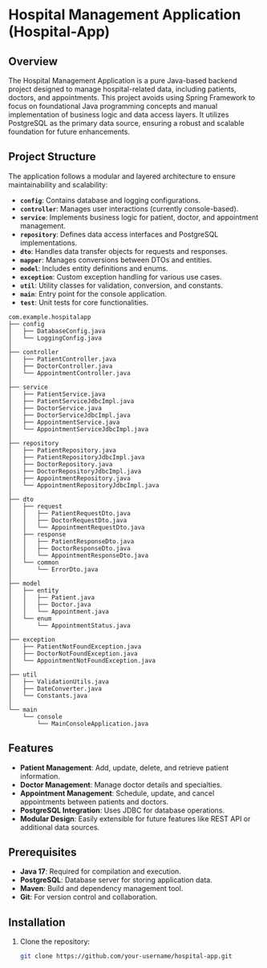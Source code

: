 # Hospital Management Application (Hospital-App)

## Overview
The Hospital Management Application is a pure Java-based backend project designed to manage hospital-related data, including patients, doctors, and appointments. This project avoids using Spring Framework to focus on foundational Java programming concepts and manual implementation of business logic and data access layers. It utilizes PostgreSQL as the primary data source, ensuring a robust and scalable foundation for future enhancements.

## Project Structure
The application follows a modular and layered architecture to ensure maintainability and scalability:
- **`config`**: Contains database and logging configurations.
- **`controller`**: Manages user interactions (currently console-based).
- **`service`**: Implements business logic for patient, doctor, and appointment management.
- **`repository`**: Defines data access interfaces and PostgreSQL implementations.
- **`dto`**: Handles data transfer objects for requests and responses.
- **`mapper`**: Manages conversions between DTOs and entities.
- **`model`**: Includes entity definitions and enums.
- **`exception`**: Custom exception handling for various use cases.
- **`util`**: Utility classes for validation, conversion, and constants.
- **`main`**: Entry point for the console application.
- **`test`**: Unit tests for core functionalities.
```
com.example.hospitalapp
├── config
│   ├── DatabaseConfig.java
│   └── LoggingConfig.java
│
├── controller
│   ├── PatientController.java
│   ├── DoctorController.java
│   └── AppointmentController.java
│
├── service
│   ├── PatientService.java
│   ├── PatientServiceJdbcImpl.java
│   ├── DoctorService.java
│   ├── DoctorServiceJdbcImpl.java
│   ├── AppointmentService.java
│   └── AppointmentServiceJdbcImpl.java
│
├── repository
│   ├── PatientRepository.java
│   ├── PatientRepositoryJdbcImpl.java
│   ├── DoctorRepository.java
│   ├── DoctorRepositoryJdbcImpl.java
│   ├── AppointmentRepository.java
│   └── AppointmentRepositoryJdbcImpl.java
│
├── dto
│   ├── request
│   │   ├── PatientRequestDto.java
│   │   ├── DoctorRequestDto.java
│   │   └── AppointmentRequestDto.java
│   ├── response
│   │   ├── PatientResponseDto.java
│   │   ├── DoctorResponseDto.java
│   │   └── AppointmentResponseDto.java
│   └── common
│       └── ErrorDto.java
│
├── model
│   ├── entity
│   │   ├── Patient.java
│   │   ├── Doctor.java
│   │   └── Appointment.java
│   └── enum
│       └── AppointmentStatus.java
│
├── exception
│   ├── PatientNotFoundException.java
│   ├── DoctorNotFoundException.java
│   └── AppointmentNotFoundException.java
│
├── util
│   ├── ValidationUtils.java
│   ├── DateConverter.java
│   └── Constants.java
│
└── main
    └── console
        └── MainConsoleApplication.java
```
## Features
- **Patient Management**: Add, update, delete, and retrieve patient information.
- **Doctor Management**: Manage doctor details and specialties.
- **Appointment Management**: Schedule, update, and cancel appointments between patients and doctors.
- **PostgreSQL Integration**: Uses JDBC for database operations.
- **Modular Design**: Easily extensible for future features like REST API or additional data sources.

## Prerequisites
- **Java 17**: Required for compilation and execution.
- **PostgreSQL**: Database server for storing application data.
- **Maven**: Build and dependency management tool.
- **Git**: For version control and collaboration.

## Installation
1. Clone the repository:
   ```bash
   git clone https://github.com/your-username/hospital-app.git
